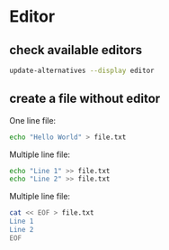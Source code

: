 # Editor

## check available editors
```sh
update-alternatives --display editor
```

## create a file without editor
One line file:
```sh
echo "Hello World" > file.txt
```

Multiple line file:
```sh
echo "Line 1" >> file.txt
echo "Line 2" >> file.txt
```

Multiple line file:
```sh
cat << EOF > file.txt
Line 1
Line 2
EOF
```
